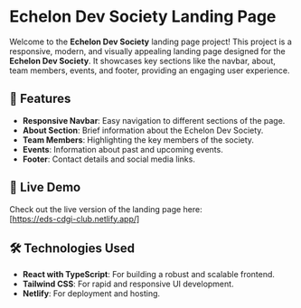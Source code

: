 # Echelon Dev Society Landing Page

Welcome to the **Echelon Dev Society** landing page project! This project is a responsive, modern, and visually appealing landing page designed for the **Echelon Dev Society**. It showcases key sections like the navbar, about, team members, events, and footer, providing an engaging user experience.

## 🌟 Features

- **Responsive Navbar**: Easy navigation to different sections of the page.
- **About Section**: Brief information about the Echelon Dev Society.
- **Team Members**: Highlighting the key members of the society.
- **Events**: Information about past and upcoming events.
- **Footer**: Contact details and social media links.

## 🚀 Live Demo

Check out the live version of the landing page here:  
[https://eds-cdgi-club.netlify.app/]

## 🛠️ Technologies Used

- **React with TypeScript**: For building a robust and scalable frontend.
- **Tailwind CSS**: For rapid and responsive UI development.
- **Netlify**: For deployment and hosting.


